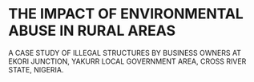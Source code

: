 # THE IMPACT OF ENVIRONMENTAL ABUSE IN RURAL AREAS #
A CASE STUDY OF ILLEGAL STRUCTURES BY BUSINESS OWNERS AT EKORI JUNCTION, YAKURR LOCAL GOVERNMENT AREA, CROSS RIVER STATE, NIGERIA.
